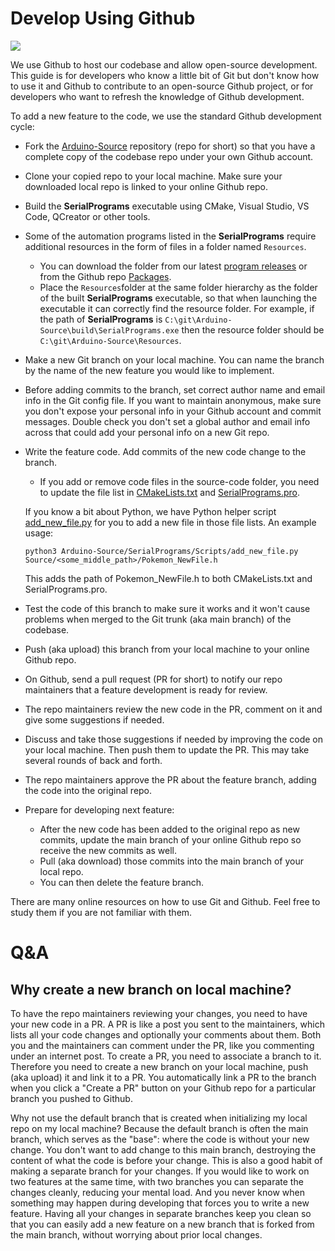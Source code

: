 # Develop Using Github

[<img src="https://canary.discordapp.com/api/guilds/695809740428673034/widget.png?style=banner2">](https://discord.gg/cQ4gWxN)

We use Github to host our codebase and allow open-source development. This guide is for developers who know a little bit of Git but don't know how to use it and Github to contribute to an open-source Github project, or for developers who want to refresh the knowledge of Github development.

To add a new feature to the code, we use the standard Github development cycle:

- Fork the [Arduino-Source](https://github.com/PokemonAutomation/Arduino-Source/tree/main/SerialPrograms/Source) repository (repo for short) so that you have a complete copy of the codebase repo under your own Github account.
- Clone your copied repo to your local machine. Make sure your downloaded local repo is linked to your online Github repo.
- Build the **SerialPrograms** executable using CMake, Visual Studio, VS Code, QCreator or other tools.
- Some of the automation programs listed in the **SerialPrograms** require additional resources in the form of files in a folder named `Resources`.
	- You can download the folder from our latest [program releases](https://github.com/PokemonAutomation/ComputerControl/releases) or from the Github repo [Packages](https://github.com/PokemonAutomation/Packages).
	- Place the `Resources`folder at the same folder hierarchy as the folder of the built **SerialPrograms** executable, so that when launching the executable it can correctly find the resource folder.
	For example, if the path of **SerialPrograms** is `C:\git\Arduino-Source\build\SerialPrograms.exe` then the resource folder should be `C:\git\Arduino-Source\Resources`.
- Make a new Git branch on your local machine. You can name the branch by the name of the new feature you would like to implement.
- Before adding commits to the branch, set correct author name and email info in the Git config file. If you want to maintain anonymous, make sure you don't expose your personal info in your Github account and commit messages. Double check you don't set a global author and email info across that could add your personal info on a new Git repo.
- Write the feature code. Add commits of the new code change to the branch.
	- If you add or remove code files in the source-code folder, you need to update the file list in [CMakeLists.txt](https://github.com/PokemonAutomation/Arduino-Source/blob/main/SerialPrograms/CMakeLists.txt) and [SerialPrograms.pro](https://github.com/PokemonAutomation/Arduino-Source/blob/main/SerialPrograms/SerialPrograms.pro).

	If you know a bit about Python, we have Python helper script [add_new_file.py](https://github.com/PokemonAutomation/Arduino-Source/blob/main/SerialPrograms/Scripts/add_new_file.py) for you to add a new file in those file lists. An example usage:
	```
	python3 Arduino-Source/SerialPrograms/Scripts/add_new_file.py Source/<some_middle_path>/Pokemon_NewFile.h
	```
	This adds the path of Pokemon_NewFile.h to both CMakeLists.txt and SerialPrograms.pro.
- Test the code of this branch to make sure it works and it won't cause problems when merged to the Git trunk (aka main branch) of the codebase.
- Push (aka upload) this branch from your local machine to your online Github repo.
- On Github, send a pull request (PR for short) to notify our repo maintainers that a feature development is ready for review.
- The repo maintainers review the new code in the PR, comment on it and give some suggestions if needed.
- Discuss and take those suggestions if needed by improving the code on your local machine. Then push them to update the PR. This may take several rounds of back and forth.
- The repo maintainers approve the PR about the feature branch, adding the code into the original repo.
- Prepare for developing next feature:
	- After the new code has been added to the original repo as new commits, update the main branch of your online Github repo so receive the new commits as well. 
	- Pull (aka download) those commits into the main branch of your local repo.
	- You can then delete the feature branch.

There are many online resources on how to use Git and Github. Feel free to study them if you are not familiar with them.

# Q&A

## Why create a new branch on local machine?

To have the repo maintainers reviewing your changes, you need to have your new code in a PR. A PR is like a post you sent to the maintainers, which lists all your code changes and optionally your comments about them. Both you and the maintainers can comment under the PR, like you commenting under an internet post. To create a PR, you need to associate a branch to it. Therefore you need to create a new branch on your local machine, push (aka upload) it and link it to a PR. You automatically link a PR to the branch when you click a "Create a PR" button on your Github repo for a particular branch you pushed to Github.

Why not use the default branch that is created when initializing my local repo on my local machine? Because the default branch is often the main branch, which serves as the "base": where the code is without your new change. You don't want to add change to this main branch, destroying the content of what the code is before your change.
This is also a good habit of making a separate branch for your changes. If you would like to work on two features at the same time, with two branches you can separate the changes cleanly, reducing your mental load. And you never know when something may happen during developing that forces you to write a new feature. Having all your changes in separate branches keep you clean so that you can easily add a new feature on a new branch that is forked from the main branch, without worrying about prior local changes.